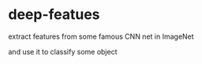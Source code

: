 # deep-featues

extract features from some famous CNN net in ImageNet

and use it to classify some object
